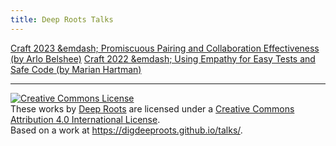 ```yaml
---
title: Deep Roots Talks
---
```


[Craft 2023 &emdash; Promiscuous Pairing and Collaboration Effectiveness (by Arlo Belshee)](/craft2023.md)
[Craft 2022 &emdash; Using Empathy for Easy Tests and Safe Code (by Marian Hartman)](/craft2022.md)

----

<a rel="license" href="http://creativecommons.org/licenses/by/4.0/"><img alt="Creative Commons License" style="border-width:0" src="https://i.creativecommons.org/l/by/4.0/88x31.png" /></a><br />These works by <a xmlns:cc="http://creativecommons.org/ns#" href="https://www.digdeeproots.com/" property="cc:attributionName" rel="cc:attributionURL">Deep Roots</a> are licensed under a <a rel="license" href="http://creativecommons.org/licenses/by/4.0/">Creative Commons Attribution 4.0 International License</a>.<br />Based on a work at <a xmlns:dct="http://purl.org/dc/terms/" href="https://digdeeproots.github.io/talks/" rel="dct:source">https://digdeeproots.github.io/talks/</a>.
